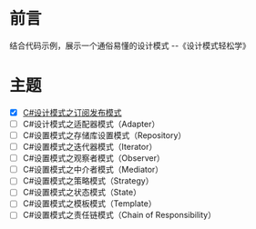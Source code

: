 # 前言
结合代码示例，展示一个通俗易懂的设计模式   --《设计模式轻松学》

# 主题
- [x] [C#设计模式之订阅发布模式](https://www.cnblogs.com/yyfh/p/12933597.html)
- [ ] C#设计模式之适配器模式（Adapter）
- [ ] C#设置模式之存储库设置模式（Repository）
- [ ] C#设置模式之迭代器模式（Iterator）
- [ ] C#设置模式之观察者模式（Observer）
- [ ] C#设置模式之中介者模式（Mediator）
- [ ] C#设置模式之策略模式（Strategy）
- [ ] C#设置模式之状态模式（State）
- [ ] C#设置模式之模板模式（Template）
- [ ] C#设置模式之责任链模式（Chain of Responsibility）

